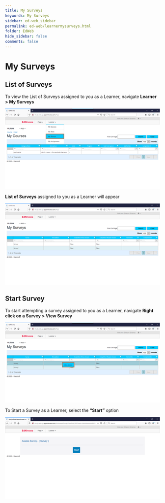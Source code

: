 ```yaml
---
title: My Surveys
keywords: My Surveys
sidebar: ed-web_sidebar
permalink: ed-web/learnermysurveys.html
folder: EdWeb
hide_sidebar: false
comments: false
---
```




# My Surveys
##  List of Surveys

To view the List of Surveys assigned to you as a Learner, navigate **Learner > My Surveys**

![](/images/learnersurveymenu.png)

**List of Surveys** assigned to you as a Learner will appear


![](/images/learnersurveyview.png)

## Start Survey

To start attempting a survey assigned to you as a Learner, navigate **Right click on a Survey > View Survey**

![](/images/learnersurveypath.png)

To Start a Survey as a Learner, select the **“Start”** option


![](/images/learnersurveystart.png)
